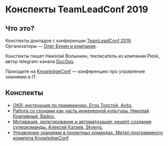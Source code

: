# Конспекты TeamLeadConf 2019

## Что это?

Конспекты докладов с конференции [TeamLeadConf 2019](http://teamleadconf.ru/moscow/2019). Организаторы — [Олег Бунин и компания](http://ontico.ru/).

Конспекты пишет Николай Волынкин, техписатель из компании Plesk, автор telegram-канала [DocOps](https://t.me/docops).

Приходите на [KnowledgeConf](https://knowledgeconf.ru) — конференцию про управление знаниями в IT.

## Конспекты

* [OKR: инструкция по применению. Егор Толстой, Avito.](./source/okr.md)
* [Работа со сроками как часть инженерной культуры. Николай Крапивный, Badoo.](./source/time-is-culture.md)
* [Мотивация, делегирование и автоматизация: рецепт создания суперкоманды. Алексей Катаев, Skyeng.](./source/superteam.md)
* [Управление знаниями в проектных командах. Митап программного комитета KnowledgeConf](./source/km-meetup.md)
